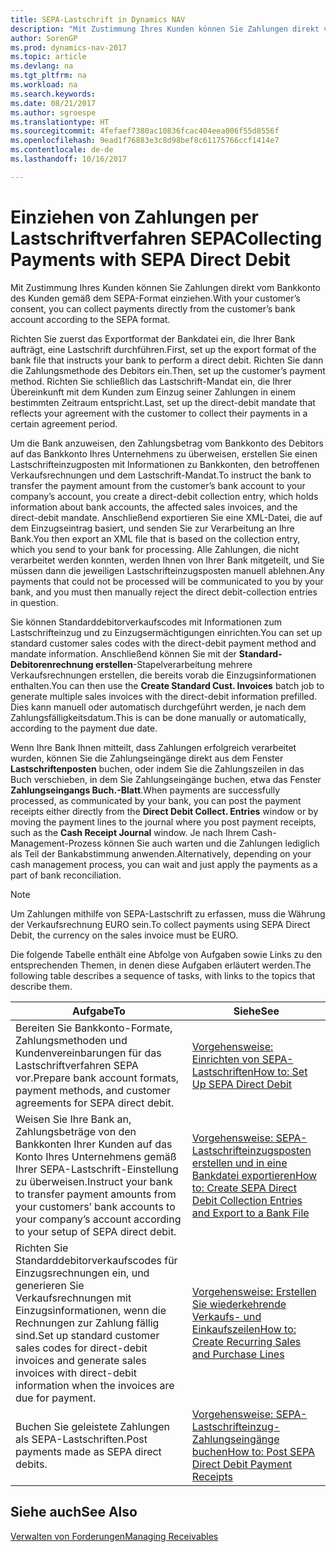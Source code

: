 ```yaml
---
title: SEPA-Lastschrift in Dynamics NAV
description: "Mit Zustimmung Ihres Kunden können Sie Zahlungen direkt vom Bankkonto des Kunden gemäß dem SEPA-Format einziehen."
author: SorenGP
ms.prod: dynamics-nav-2017
ms.topic: article
ms.devlang: na
ms.tgt_pltfrm: na
ms.workload: na
ms.search.keywords: 
ms.date: 08/21/2017
ms.author: sgroespe
ms.translationtype: HT
ms.sourcegitcommit: 4fefaef7380ac10836fcac404eea006f55d8556f
ms.openlocfilehash: 9ead1f76883e3c8d98bef8c61175766ccf1414e7
ms.contentlocale: de-de
ms.lasthandoff: 10/16/2017

---
```

# <a name="collecting-payments-with-sepa-direct-debit"></a><span data-ttu-id="2818d-103">Einziehen von Zahlungen per Lastschriftverfahren SEPA</span><span class="sxs-lookup"><span data-stu-id="2818d-103">Collecting Payments with SEPA Direct Debit</span></span>
<span data-ttu-id="2818d-104">Mit Zustimmung Ihres Kunden können Sie Zahlungen direkt vom Bankkonto des Kunden gemäß dem SEPA-Format einziehen.</span><span class="sxs-lookup"><span data-stu-id="2818d-104">With your customer’s consent, you can collect payments directly from the customer’s bank account according to the SEPA format.</span></span>  

 <span data-ttu-id="2818d-105">Richten Sie zuerst das Exportformat der Bankdatei ein, die Ihrer Bank aufträgt, eine Lastschrift durchführen.</span><span class="sxs-lookup"><span data-stu-id="2818d-105">First, set up the export format of the bank file that instructs your bank to perform a direct debit.</span></span> <span data-ttu-id="2818d-106">Richten Sie dann die Zahlungsmethode des Debitors ein.</span><span class="sxs-lookup"><span data-stu-id="2818d-106">Then, set up the customer’s payment method.</span></span> <span data-ttu-id="2818d-107">Richten Sie schließlich das Lastschrift-Mandat ein, die Ihrer Übereinkunft mit dem Kunden zum Einzug seiner Zahlungen in einem bestimmten Zeitraum entspricht.</span><span class="sxs-lookup"><span data-stu-id="2818d-107">Last, set up the direct-debit mandate that reflects your agreement with the customer to collect their payments in a certain agreement period.</span></span>  

 <span data-ttu-id="2818d-108">Um die Bank anzuweisen, den Zahlungsbetrag vom Bankkonto des Debitors auf das Bankkonto Ihres Unternehmens zu überweisen, erstellen Sie einen Lastschrifteinzugposten mit Informationen zu Bankkonten, den betroffenen Verkaufsrechnungen und dem Lastschrift-Mandat.</span><span class="sxs-lookup"><span data-stu-id="2818d-108">To instruct the bank to transfer the payment amount from the customer’s bank account to your company’s account, you create a direct-debit collection entry, which holds information about bank accounts, the affected sales invoices, and the direct-debit mandate.</span></span> <span data-ttu-id="2818d-109">Anschließend exportieren Sie eine XML-Datei, die auf dem Einzugseintrag basiert, und senden Sie zur Verarbeitung an Ihre Bank.</span><span class="sxs-lookup"><span data-stu-id="2818d-109">You then export an XML file that is based on the collection entry, which you send to your bank for processing.</span></span> <span data-ttu-id="2818d-110">Alle Zahlungen, die nicht verarbeitet werden konnten, werden Ihnen von Ihrer Bank mitgeteilt, und Sie müssen dann die jeweiligen Lastschrifteinzugsposten manuell ablehnen.</span><span class="sxs-lookup"><span data-stu-id="2818d-110">Any payments that could not be processed will be communicated to you by your bank, and you must then manually reject the direct debit-collection entries in question.</span></span>  

 <span data-ttu-id="2818d-111">Sie können Standarddebitorverkaufscodes mit Informationen zum Lastschrifteinzug und zu Einzugsermächtigungen einrichten.</span><span class="sxs-lookup"><span data-stu-id="2818d-111">You can set up standard customer sales codes with the direct-debit payment method and mandate information.</span></span> <span data-ttu-id="2818d-112">Anschließend können Sie mit der **Standard-Debitorenrechnung erstellen**-Stapelverarbeitung mehrere Verkaufsrechnungen erstellen, die bereits vorab die Einzugsinformationen enthalten.</span><span class="sxs-lookup"><span data-stu-id="2818d-112">You can then use the **Create Standard Cust. Invoices** batch job to generate multiple sales invoices with the direct-debit information prefilled.</span></span> <span data-ttu-id="2818d-113">Dies kann manuell oder automatisch durchgeführt werden, je nach dem Zahlungsfälligkeitsdatum.</span><span class="sxs-lookup"><span data-stu-id="2818d-113">This is can be done manually or automatically, according to the payment due date.</span></span>  

 <span data-ttu-id="2818d-114">Wenn Ihre Bank Ihnen mitteilt, dass Zahlungen erfolgreich verarbeitet wurden, können Sie die Zahlungseingänge direkt aus dem Fenster **Lastschriftenposten** buchen, oder indem Sie die Zahlungszeilen in das Buch verschieben, in dem Sie Zahlungseingänge buchen, etwa das Fenster **Zahlungseingangs Buch.-Blatt**.</span><span class="sxs-lookup"><span data-stu-id="2818d-114">When payments are successfully processed, as communicated by your bank, you can post the payment receipts either directly from the **Direct Debit Collect. Entries** window or by moving the payment lines to the journal where you post payment receipts, such as the **Cash Receipt Journal** window.</span></span> <span data-ttu-id="2818d-115">Je nach Ihrem Cash-Management-Prozess können Sie auch warten und die Zahlungen lediglich als Teil der Bankabstimmung anwenden.</span><span class="sxs-lookup"><span data-stu-id="2818d-115">Alternatively, depending on your cash management process, you can wait and just apply the payments as a part of bank reconciliation.</span></span>  

> [!NOTE]  
>  <span data-ttu-id="2818d-116">Um Zahlungen mithilfe von SEPA-Lastschrift zu erfassen, muss die Währung der Verkaufsrechnung EURO sein.</span><span class="sxs-lookup"><span data-stu-id="2818d-116">To collect payments using SEPA Direct Debit, the currency on the sales invoice must be EURO.</span></span>  

 <span data-ttu-id="2818d-117">Die folgende Tabelle enthält eine Abfolge von Aufgaben sowie Links zu den entsprechenden Themen, in denen diese Aufgaben erläutert werden.</span><span class="sxs-lookup"><span data-stu-id="2818d-117">The following table describes a sequence of tasks, with links to the topics that describe them.</span></span>   

|<span data-ttu-id="2818d-118">**Aufgabe**</span><span class="sxs-lookup"><span data-stu-id="2818d-118">**To**</span></span>|<span data-ttu-id="2818d-119">**Siehe**</span><span class="sxs-lookup"><span data-stu-id="2818d-119">**See**</span></span>|  
|------------|-------------|  
|<span data-ttu-id="2818d-120">Bereiten Sie Bankkonto-Formate, Zahlungsmethoden und Kundenvereinbarungen für das Lastschriftverfahren SEPA vor.</span><span class="sxs-lookup"><span data-stu-id="2818d-120">Prepare bank account formats, payment methods, and customer agreements for SEPA direct debit.</span></span>|[<span data-ttu-id="2818d-121">Vorgehensweise: Einrichten von SEPA-Lastschriften</span><span class="sxs-lookup"><span data-stu-id="2818d-121">How to: Set Up SEPA Direct Debit</span></span>](finance-how-to-set-up-sepa-direct-debit.md)|  
|<span data-ttu-id="2818d-122">Weisen Sie Ihre Bank an, Zahlungsbeträge von den Bankkonten Ihrer Kunden auf das Konto Ihres Unternehmens gemäß Ihrer SEPA-Lastschrift-Einstellung zu überweisen.</span><span class="sxs-lookup"><span data-stu-id="2818d-122">Instruct your bank to transfer payment amounts from your customers’ bank accounts to your company’s account according to your setup of SEPA direct debit.</span></span>|[<span data-ttu-id="2818d-123">Vorgehensweise: SEPA-Lastschrifteinzugsposten erstellen und in eine Bankdatei exportieren</span><span class="sxs-lookup"><span data-stu-id="2818d-123">How to: Create SEPA Direct Debit Collection Entries and Export to a Bank File</span></span>](finance-how-create-sepa-direct-debit-collection-entries-export-bank-file.md)|  
|<span data-ttu-id="2818d-124">Richten Sie Standarddebitorverkaufscodes für Einzugsrechnungen ein, und generieren Sie Verkaufsrechnungen mit Einzugsinformationen, wenn die Rechnungen zur Zahlung fällig sind.</span><span class="sxs-lookup"><span data-stu-id="2818d-124">Set up standard customer sales codes for direct-debit invoices and generate sales invoices with direct-debit information when the invoices are due for payment.</span></span>|[<span data-ttu-id="2818d-125">Vorgehensweise: Erstellen Sie wiederkehrende Verkaufs- und Einkaufszeilen</span><span class="sxs-lookup"><span data-stu-id="2818d-125">How to: Create Recurring Sales and Purchase Lines</span></span>](sales-how-work-standard-lines.md)|  
|<span data-ttu-id="2818d-126">Buchen Sie geleistete Zahlungen als SEPA-Lastschriften.</span><span class="sxs-lookup"><span data-stu-id="2818d-126">Post payments made as SEPA direct debits.</span></span>|[<span data-ttu-id="2818d-127">Vorgehensweise: SEPA-Lastschrifteinzug-Zahlungseingänge buchen</span><span class="sxs-lookup"><span data-stu-id="2818d-127">How to: Post SEPA Direct Debit Payment Receipts</span></span>](finance-how-to-post-sepa-direct-debit-payment-receipts.md)|  

## <a name="see-also"></a><span data-ttu-id="2818d-128">Siehe auch</span><span class="sxs-lookup"><span data-stu-id="2818d-128">See Also</span></span>  
[<span data-ttu-id="2818d-129">Verwalten von Forderungen</span><span class="sxs-lookup"><span data-stu-id="2818d-129">Managing Receivables</span></span>](receivables-manage-receivables.md)

